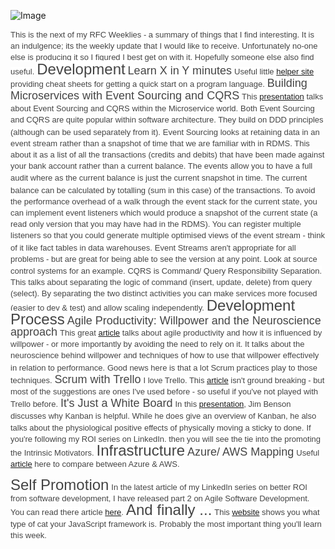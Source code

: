 ![Image](/media/blog/rfc-weekly-14th-march-2016/RFC-2BWeekly-2BHeader.png)

<span style="color: #444444; font-family: arial, tahoma, helvetica, freesans, sans-serif;"><span style="background-color: white; font-size: 13px; line-height: 18.2px;">This is the next of my RFC Weeklies - a summary of things that I find interesting.  It is an indulgence; its the weekly update that I would like to receive.  Unfortunately no-one else is producing it so I figured I best get on with it.  Hopefully someone else also find useful.</span></span>
<span style="color: #444444; font-family: arial, tahoma, helvetica, freesans, sans-serif;"><span style="background-color: white; font-size: 13px; line-height: 18.2px;">
</span></span><span style="color: #444444; font-family: arial, tahoma, helvetica, freesans, sans-serif; font-size: x-large;"><span style="background-color: white; line-height: 18.2px;">
</span></span><span style="color: #444444; font-family: arial, tahoma, helvetica, freesans, sans-serif; font-size: x-large;"><span style="background-color: white; line-height: 18.2px;">Development</span></span>
<span style="color: #444444; font-family: arial, tahoma, helvetica, freesans, sans-serif;"><span style="background-color: white; font-size: 13px; line-height: 18.2px;">
</span></span><span style="color: #444444; font-family: arial, tahoma, helvetica, freesans, sans-serif; font-size: large;"><span style="background-color: white; line-height: 18.2px;">Learn X in Y minutes</span></span>
<span style="color: #444444; font-family: arial, tahoma, helvetica, freesans, sans-serif;"><span style="background-color: white; font-size: 13px; line-height: 18.2px;">
</span></span><span style="color: #444444; font-family: arial, tahoma, helvetica, freesans, sans-serif;"><span style="background-color: white; font-size: 13px; line-height: 18.2px;">Useful little [helper site](https://learnxinyminutes.com/) providing cheat sheets for getting a quick start on a program language.</span></span>
<span style="color: #444444; font-family: arial, tahoma, helvetica, freesans, sans-serif;"><span style="background-color: white; font-size: 13px; line-height: 18.2px;">
</span></span><span style="background-color: white; line-height: 18.2px;"><span style="color: #444444; font-family: arial, tahoma, helvetica, freesans, sans-serif; font-size: large;">Building Microservices with Event Sourcing and CQRS</span></span>
<span style="background-color: white; font-size: 13px; line-height: 18.2px;"><span style="color: #444444; font-family: arial, tahoma, helvetica, freesans, sans-serif;">
</span></span><span style="background-color: white;"><span style="color: #444444; font-family: arial, tahoma, helvetica, freesans, sans-serif;"><span style="font-size: 13px; line-height: 18.2px;">This [presentation](http://www.infoq.com/presentations/microservices-event-sourcing-cqrs) talks about Event Sourcing and CQRS within the Microservice world.</span></span></span>
<span style="background-color: white;"><span style="color: #444444; font-family: arial, tahoma, helvetica, freesans, sans-serif;"><span style="font-size: 13px; line-height: 18.2px;">
</span></span></span><span style="color: #444444; font-family: arial, tahoma, helvetica, freesans, sans-serif;"><span style="background-color: white;"><span style="font-size: 13px; line-height: 18.2px;">Both Event Sourcing and CQRS are quite popular within software architecture.  They build on DDD principles (although can be used separately from it).</span></span></span>
<span style="color: #444444; font-family: arial, tahoma, helvetica, freesans, sans-serif;"><span style="background-color: white; font-size: 13px; line-height: 18.2px;">
</span></span><span style="color: #444444; font-family: arial, tahoma, helvetica, freesans, sans-serif;"><span style="background-color: white;"><span style="font-size: 13px; line-height: 18.2px;">Event Sourcing looks at retaining data in an event stream rather than a snapshot of time that we are familiar with in RDMS.  This about it as a list of all the transactions (credits and debits) that have been made against your bank account rather than a current balance.  The events allow you to have a full audit where as the current balance is just the current snapshot in time.</span></span></span>
<span style="color: #444444; font-family: arial, tahoma, helvetica, freesans, sans-serif;"><span style="background-color: white;"><span style="font-size: 13px; line-height: 18.2px;">
</span></span></span><span style="color: #444444; font-family: arial, tahoma, helvetica, freesans, sans-serif;"><span style="background-color: white;"><span style="font-size: 13px; line-height: 18.2px;">The current balance can be calculated by totalling (sum in this case) of the transactions.</span></span></span>
<span style="color: #444444; font-family: arial, tahoma, helvetica, freesans, sans-serif;"><span style="background-color: white;"><span style="font-size: 13px; line-height: 18.2px;">
</span></span></span><span style="color: #444444; font-family: arial, tahoma, helvetica, freesans, sans-serif;"><span style="background-color: white;"><span style="font-size: 13px; line-height: 18.2px;">To avoid the performance overhead of a walk through the event stack for the current state, you can implement event listeners which would produce a snapshot of the current state (a read only version that you may have had in the RDMS).  You can register multiple listeners so that you could generate multiple optimised views of the event stream - think of it like fact tables in data warehouses.</span></span></span>
<span style="color: #444444; font-family: arial, tahoma, helvetica, freesans, sans-serif;"><span style="background-color: white;"><span style="font-size: 13px; line-height: 18.2px;">
</span></span></span><span style="color: #444444; font-family: arial, tahoma, helvetica, freesans, sans-serif;"><span style="background-color: white;"><span style="font-size: 13px; line-height: 18.2px;">Event Streams aren't appropriate for all problems - but are great for being able to see the version at any point.  Look at source control systems for an example.</span></span></span>
<span style="color: #444444; font-family: arial, tahoma, helvetica, freesans, sans-serif;"><span style="background-color: white;"><span style="font-size: 13px; line-height: 18.2px;">
</span></span></span><span style="color: #444444; font-family: arial, tahoma, helvetica, freesans, sans-serif;"><span style="background-color: white;"><span style="font-size: 13px; line-height: 18.2px;">CQRS is Command/ Query Responsibility Separation.  This talks about separating the logic of command (insert, update, delete) from query (select).  By separating the two distinct activities you can make services more focused (easier to dev &amp; test) and allow scaling independently.</span></span></span>
<span style="color: #444444; font-family: arial, tahoma, helvetica, freesans, sans-serif;"><span style="background-color: white;"><span style="font-size: 13px; line-height: 18.2px;">
</span></span></span><span style="color: #444444; font-family: arial, tahoma, helvetica, freesans, sans-serif;"><span style="background-color: white;"><span style="font-size: 13px; line-height: 18.2px;">
</span></span></span><span style="color: #444444; font-family: arial, tahoma, helvetica, freesans, sans-serif; font-size: x-large;"><span style="background-color: white; line-height: 18.2px;">Development Process</span></span>
<span style="color: #444444; font-family: arial, tahoma, helvetica, freesans, sans-serif; font-size: large;"><span style="background-color: white; line-height: 18.2px;">
</span></span><span style="color: #444444; font-family: arial, tahoma, helvetica, freesans, sans-serif; font-size: large;"><span style="background-color: white; line-height: 18.2px;">Agile Productivity: Willpower and the Neuroscience approach</span></span>
<span style="color: #444444; font-family: arial, tahoma, helvetica, freesans, sans-serif;"><span style="background-color: white; font-size: 13px; line-height: 18.2px;">
</span></span><span style="color: #444444; font-family: arial, tahoma, helvetica, freesans, sans-serif;"><span style="background-color: white; font-size: 13px; line-height: 18.2px;">This great [article](http://www.infoq.com/articles/agile-productivity-willpower-neuroscience) talks about agile productivity and how it is influenced by willpower - or more importantly by avoiding the need to rely on it.  It talks about the neuroscience behind willpower and techniques of how to use that willpower effectively in relation to performance.</span></span>
<span style="color: #444444; font-family: arial, tahoma, helvetica, freesans, sans-serif;"><span style="background-color: white; font-size: 13px; line-height: 18.2px;">
</span></span><span style="color: #444444; font-family: arial, tahoma, helvetica, freesans, sans-serif;"><span style="background-color: white; font-size: 13px; line-height: 18.2px;">Good news here is that a lot Scrum practices play to those techniques.</span></span>
<span style="color: #444444; font-family: arial, tahoma, helvetica, freesans, sans-serif;"><span style="background-color: white; font-size: 13px; line-height: 18.2px;">
</span></span><span style="color: #444444; font-family: arial, tahoma, helvetica, freesans, sans-serif; font-size: large;"><span style="background-color: white; line-height: 18.2px;">Scrum with Trello</span></span>
<span style="color: #444444; font-family: arial, tahoma, helvetica, freesans, sans-serif;"><span style="background-color: white; font-size: 13px; line-height: 18.2px;">
</span></span><span style="color: #444444; font-family: arial, tahoma, helvetica, freesans, sans-serif;"><span style="background-color: white; font-size: 13px; line-height: 18.2px;">I love Trello.  This [article](http://www.infoq.com/articles/scrum-trello) isn't ground breaking - but most of the suggestions are ones I've used before - so useful if you've not played with Trello before.</span></span>
<span style="color: #444444; font-family: arial, tahoma, helvetica, freesans, sans-serif;"><span style="background-color: white; font-size: 13px; line-height: 18.2px;">
</span></span><span style="color: #444444; font-family: arial, tahoma, helvetica, freesans, sans-serif; font-size: large;"><span style="background-color: white; line-height: 18.2px;">It's Just a White Board</span></span>
<span style="color: #444444; font-family: arial, tahoma, helvetica, freesans, sans-serif;"><span style="background-color: white; font-size: 13px; line-height: 18.2px;">
</span></span><span style="color: #444444; font-family: arial, tahoma, helvetica, freesans, sans-serif;"><span style="background-color: white; font-size: 13px; line-height: 18.2px;">In this [presentation](http://www.infoq.com/presentations/kanban-why), Jim Benson discusses why Kanban is helpful.  While he does give an overview of Kanban, he also talks about the physiological positive effects of physically moving a sticky to done.</span></span>
<span style="color: #444444; font-family: arial, tahoma, helvetica, freesans, sans-serif;"><span style="background-color: white; font-size: 13px; line-height: 18.2px;">
</span></span><span style="color: #444444; font-family: arial, tahoma, helvetica, freesans, sans-serif;"><span style="background-color: white; font-size: 13px; line-height: 18.2px;">If you're following my ROI series on LinkedIn, then you will see the tie into the promoting the Intrinsic Motivators.</span></span>
<span style="color: #444444; font-family: arial, tahoma, helvetica, freesans, sans-serif;"><span style="background-color: white; font-size: 13px; line-height: 18.2px;">
</span></span><span style="color: #444444; font-family: arial, tahoma, helvetica, freesans, sans-serif; font-size: x-large;"><span style="background-color: white; line-height: 18.2px;">
</span></span><span style="color: #444444; font-family: arial, tahoma, helvetica, freesans, sans-serif; font-size: x-large;"><span style="background-color: white; line-height: 18.2px;">Infrastructure</span></span>
<span style="color: #444444; font-family: arial, tahoma, helvetica, freesans, sans-serif;"><span style="background-color: white; font-size: 13px; line-height: 18.2px;">
</span></span><span style="color: #444444; font-family: arial, tahoma, helvetica, freesans, sans-serif; font-size: large;"><span style="background-color: white; line-height: 18.2px;">Azure/ AWS Mapping</span></span>
<span style="color: #444444; font-family: arial, tahoma, helvetica, freesans, sans-serif;"><span style="background-color: white; font-size: 13px; line-height: 18.2px;">
</span></span><span style="color: #444444; font-family: arial, tahoma, helvetica, freesans, sans-serif;"><span style="background-color: white; font-size: 13px; line-height: 18.2px;">Useful [article](https://azure.microsoft.com/en-us/campaigns/azure-vs-aws/mapping/) here to compare between Azure &amp; AWS.</span></span>

<span style="background-color: white; line-height: 18.2px;"><span style="color: #444444; font-family: &quot;arial&quot; , &quot;tahoma&quot; , &quot;helvetica&quot; , &quot;freesans&quot; , sans-serif; font-size: x-large;">
</span></span><span style="background-color: white; line-height: 18.2px;"><span style="color: #444444; font-family: &quot;arial&quot; , &quot;tahoma&quot; , &quot;helvetica&quot; , &quot;freesans&quot; , sans-serif; font-size: x-large;">Self Promotion</span></span>
<span style="background-color: white; font-size: 13px; line-height: 18.2px;"><span style="color: #444444; font-family: &quot;arial&quot; , &quot;tahoma&quot; , &quot;helvetica&quot; , &quot;freesans&quot; , sans-serif;">
</span></span><span style="background-color: white; font-size: 13px; line-height: 18.2px;"><span style="color: #444444; font-family: &quot;arial&quot; , &quot;tahoma&quot; , &quot;helvetica&quot; , &quot;freesans&quot; , sans-serif;">In the latest article of my LinkedIn series on better ROI from software development, I have released part 2 on Agile Software Development.</span></span>
<span style="background-color: white; font-size: 13px; line-height: 18.2px;"><span style="color: #444444; font-family: &quot;arial&quot; , &quot;tahoma&quot; , &quot;helvetica&quot; , &quot;freesans&quot; , sans-serif;">
</span></span><span style="background-color: white; font-size: 13px; line-height: 18.2px;"><span style="color: #444444; font-family: &quot;arial&quot; , &quot;tahoma&quot; , &quot;helvetica&quot; , &quot;freesans&quot; , sans-serif;">You can read there article [here](https://www.linkedin.com/pulse/what-agile-software-development-part-2-mark-taylor).</span></span>
<span style="background-color: white; font-size: 13px; line-height: 18.2px;"><span style="color: #444444; font-family: &quot;arial&quot; , &quot;tahoma&quot; , &quot;helvetica&quot; , &quot;freesans&quot; , sans-serif;">
</span></span><span style="background-color: white; line-height: 18.2px;"><span style="color: #444444; font-family: &quot;arial&quot; , &quot;tahoma&quot; , &quot;helvetica&quot; , &quot;freesans&quot; , sans-serif; font-size: x-large;">And finally ...</span></span>
<span style="background-color: white; font-size: 13px; line-height: 18.2px;"><span style="color: #444444; font-family: &quot;arial&quot; , &quot;tahoma&quot; , &quot;helvetica&quot; , &quot;freesans&quot; , sans-serif;">
</span></span><span style="background-color: white; font-size: 13px; line-height: 18.2px;"><span style="color: #444444; font-family: &quot;arial&quot; , &quot;tahoma&quot; , &quot;helvetica&quot; , &quot;freesans&quot; , sans-serif;">This [website](http://whichcatisyourjavascriptframework.com/) shows you what type of cat your JavaScript framework is.</span></span>
<span style="background-color: white; font-size: 13px; line-height: 18.2px;"><span style="color: #444444; font-family: &quot;arial&quot; , &quot;tahoma&quot; , &quot;helvetica&quot; , &quot;freesans&quot; , sans-serif;">
</span></span><span style="background-color: white; font-size: 13px; line-height: 18.2px;"><span style="color: #444444; font-family: &quot;arial&quot; , &quot;tahoma&quot; , &quot;helvetica&quot; , &quot;freesans&quot; , sans-serif;">Probably the most important thing you'll learn this week.</span></span>
